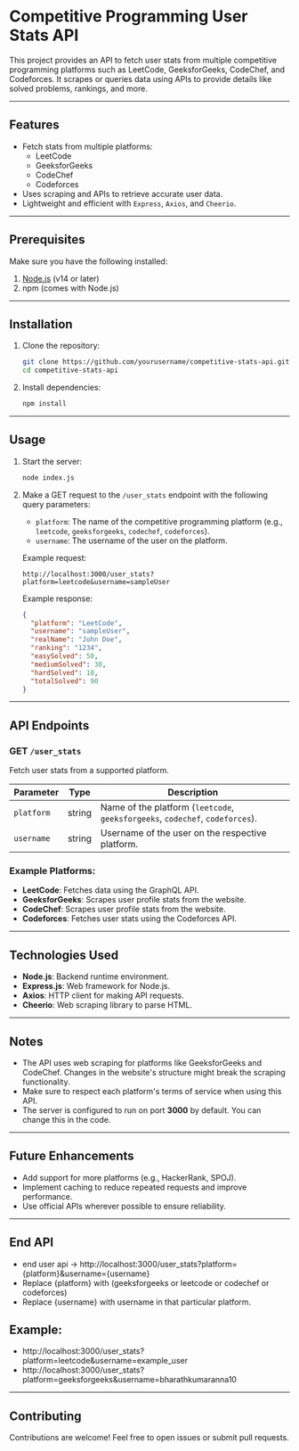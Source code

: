 # **Competitive Programming User Stats API**

This project provides an API to fetch user stats from multiple competitive programming platforms such as LeetCode, GeeksforGeeks, CodeChef, and Codeforces. It scrapes or queries data using APIs to provide details like solved problems, rankings, and more.

---

## **Features**
- Fetch stats from multiple platforms:
  - LeetCode
  - GeeksforGeeks
  - CodeChef
  - Codeforces
- Uses scraping and APIs to retrieve accurate user data.
- Lightweight and efficient with `Express`, `Axios`, and `Cheerio`.

---

## **Prerequisites**
Make sure you have the following installed:
1. [Node.js](https://nodejs.org/) (v14 or later)
2. npm (comes with Node.js)

---

## **Installation**

1. Clone the repository:
   ```bash
   git clone https://github.com/yourusername/competitive-stats-api.git
   cd competitive-stats-api
   ```

2. Install dependencies:
   ```bash
   npm install
   ```

---

## **Usage**

1. Start the server:
   ```bash
   node index.js
   ```

2. Make a GET request to the `/user_stats` endpoint with the following query parameters:
   - `platform`: The name of the competitive programming platform (e.g., `leetcode`, `geeksforgeeks`, `codechef`, `codeforces`).
   - `username`: The username of the user on the platform.

   Example request:
   ```
   http://localhost:3000/user_stats?platform=leetcode&username=sampleUser
   ```

   Example response:
   ```json
   {
     "platform": "LeetCode",
     "username": "sampleUser",
     "realName": "John Doe",
     "ranking": "1234",
     "easySolved": 50,
     "mediumSolved": 30,
     "hardSolved": 10,
     "totalSolved": 90
   }
   ```

---

## **API Endpoints**

### **GET `/user_stats`**
Fetch user stats from a supported platform.

| Parameter   | Type   | Description                                   |
|-------------|--------|-----------------------------------------------|
| `platform`  | string | Name of the platform (`leetcode`, `geeksforgeeks`, `codechef`, `codeforces`). |
| `username`  | string | Username of the user on the respective platform. |

### Example Platforms:
- **LeetCode**: Fetches data using the GraphQL API.
- **GeeksforGeeks**: Scrapes user profile stats from the website.
- **CodeChef**: Scrapes user profile stats from the website.
- **Codeforces**: Fetches user stats using the Codeforces API.

---

## **Technologies Used**
- **Node.js**: Backend runtime environment.
- **Express.js**: Web framework for Node.js.
- **Axios**: HTTP client for making API requests.
- **Cheerio**: Web scraping library to parse HTML.

---

## **Notes**
- The API uses web scraping for platforms like GeeksforGeeks and CodeChef. Changes in the website's structure might break the scraping functionality.
- Make sure to respect each platform's terms of service when using this API.
- The server is configured to run on port **3000** by default. You can change this in the code.

---

## **Future Enhancements**
- Add support for more platforms (e.g., HackerRank, SPOJ).
- Implement caching to reduce repeated requests and improve performance.
- Use official APIs wherever possible to ensure reliability.

---

## **End API**
- end user api -> http://localhost:3000/user_stats?platform={platform}&username={username}
- Replace {platform} with (geeksforgeeks or leetcode or codechef or codeforces)
- Replace {username} with username in that particular platform.
## **Example**:  
- http://localhost:3000/user_stats?platform=leetcode&username=example_user
- http://localhost:3000/user_stats?platform=geeksforgeeks&username=bharathkumaranna10

---
## **Contributing**
Contributions are welcome! Feel free to open issues or submit pull requests.
